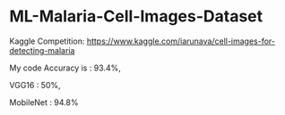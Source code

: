 # ML-Malaria-Cell-Images-Dataset

Kaggle Competition:
https://www.kaggle.com/iarunava/cell-images-for-detecting-malaria

My code Accuracy is : 93.4%,

VGG16 : 50%,

MobileNet : 94.8%
